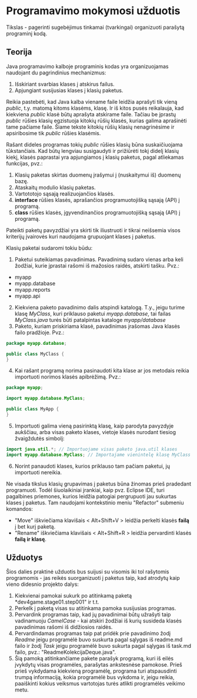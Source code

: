 
Programavimo mokymosi užduotis
========================
Tikslas - pagerinti sugebėjimus tinkamai (tvarkingai) organizuoti parašytą programinį kodą. 

Teorija
-------
Java programavimo kalboje programinis kodas yra organizuojamas naudojant du pagrindinius mechanizmus:

1. Išskiriant svarbias klases į atskirus failus.
2. Apjungiant susijusias klases į klasių paketus.

Reikia pastebėti, kad Java kalba viename faile leidžia aprašyti tik vieną *public*, t.y. matomą kitoms 
klasėms, klasę. Ir iš kitos pusės reikalauja, kad kiekviena *public* klasė būtų aprašyta atskirame
faile. Tačiau be įprastų *public* rūšies klasių egzistuoja kitokių rūšių klasės, kurias galima
aprašinėti tame pačiame faile. Šiame tekste kitokių rūšių klasių nenagrinėsime ir apsiribosime
tik *public* rūšies klasėmis.

Rašant dideles programas tokių *public* rūšies klasių būna suskaičiuojama tūkstančiais.
Kad būtų lengviau susigaudyti ir prižiūrėti tokį didelį klasių kiekį, klasės paprastai
yra apjungiamos į klasių paketus, pagal atliekamas funkcijas, pvz.:

1. Klasių paketas skirtas duomenų įrašymui į (nuskaitymui iš) duomenų bazę.
2. Ataskaitų modulio klasių paketas.
3. Vartototojo sąsają realizuojančios klasės.
4. **interface** rūšies klasės, aprašančios programuotojišką sąsają (API) į programą.
5. **class** rūšies klasės, įgyvendinančios programuotojišką sąsają (API) į programą.

Pateikti paketų pavyzdžiai yra skirti tik iliustruoti ir tikrai neišsemia visos kriterijų įvairovės
kuri naudojama grupuojant klases į paketus.

Klasių paketai sudaromi tokiu būdu:

1. Paketui suteikiamas pavadinimas. Pavadinimą sudaro vienas arba keli žodžiai, kurie įprastai rašomi
iš mažosios raidės, atskirti tašku. Pvz.:
  - myapp
  - myapp.database
  - myapp.reports
  - myapp.api
2. Kiekviena paketo pavadinimo dalis atspindi katalogą. T.y., jeigu turime klasę *MyClass*, kuri priklauso
paketui *myapp.database*, tai failas *MyClass.java* turės būti patalpintas kataloge *myapp/database*
3. Paketo, kuriam priskiriama klasė, pavadinimas įrašomas Java klasės failo pradžioje. Pvz.:
  ```java
  package myapp.database;

  public class MyClass {
  }
  ```  
4. Kai rašant programą norima pasinaudoti kita klase ar jos metodais reikia importuoti norimos
klasės apibrėžimą. Pvz.: 
  ```java
  package myapp;
  
  import myapp.database.MyClass;

  public class MyApp {
  }
  ```
5. Importuoti galima vieną pasirinktą klasę, kaip parodyta pavyzdyje aukščiau, arba visas paketo klases,
vietoje klasės nurodant tiesiog žvaigždutės simbolį:

  ```java
  import java.util.*; // Importuojame visas paketo java.util klases
  import myapp.database.MyClass; // Importajame vienintelę klasę MyClass iš paketo myapp.database
  ```
6. Norint panaudoti klases, kurios priklauso tam pačiam paketui, jų importuoti nereikia.

Ne visada tikslus klasių grupavimas į paketus būna žinomas prieš pradedant programuoti.
Todėl šiuolaikiniai įrankiai, kaip pvz. Eclipse IDE, turi pagalbines priemones, kurios leidžia
patogiai pergrupuoti jau sukurtas klases į paketus. Tam naudojami kontekstinio meniu "Refactor" submeniu
komandos:

- "Move" iškviečiama klavišais < Alt+Shift+V > leidžia perkelti klasės __failą__ į bet kurį paketą.
- "Rename" iškviečiama klavišais < Alt+Shift+R > leidžia pervardinti klasės __failą ir klasę__.

Užduotys
--------
Šios dalies praktinė užduotis bus suijusi su visomis iki tol rašytomis programomis - jas reikės
suorganizuoti į paketus taip, kad atrodytų kaip vieno didesnio projekto dalys:

1. Kiekvienai pamokai sukurk po atitinkamą paketą *dev4game.stage01.step001" ir t.t.
2. Perkelk į paketą visas su atitinkama pamoka susijusias programas.
3. Pervardink programas taip, kad jų pavadinimai būtų užrašyti taip vadinamuoju *CamelCase* - kai
atskiri žodžiai iš kurių susideda klasės pavadinimas rašomi iš didžiosios raidės.
4. Pervardindamas programas taip pat pridėk prie pavadinimo žodį *Readme* jeigu programėlė
buvo suskurta pagal sąlygas iš readme.md failo ir žodį *Task* jeigu programėlė buvo sukurta
pagal sąlygas iš task.md failo, pvz.: "ReadmeKolekcijaDeque.java".
5. Šią pamoką atitinkančiame pakete parašyk programą, kuri iš eilės įvykdytų visas programėles, 
parašytas ankstesnėse pamokose. Prieš prieš vykdydama kiekvieną programėlę, programa
turi atspausdinti trumpą informaciją, kokia programėlė bus vykdoma ir, jeigu reikia, paaiškinti
kokius veiksmus vartotojas turės atlikti programėlės veikimo metu.
